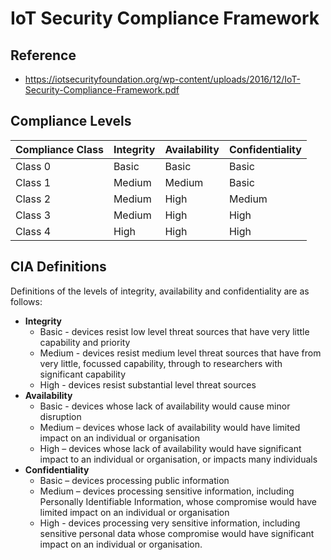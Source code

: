 # IoT Security Compliance Framework

## Reference

* https://iotsecurityfoundation.org/wp-content/uploads/2016/12/IoT-Security-Compliance-Framework.pdf

## Compliance Levels
| Compliance Class  | Integrity | Availability  | Confidentiality|
|-------------------|-----------|---------------|----------------|
| Class 0           | Basic     |   Basic       |   Basic        |
| Class 1           | Medium    |   Medium      |   Basic        |
| Class 2           | Medium    |   High        |   Medium       |
| Class 3           | Medium    |   High        |   High         |
| Class 4           | High      |   High        |   High         |

## CIA Definitions
Definitions of the levels of integrity, availability and confidentiality are as follows:
* **Integrity**
    - Basic - devices resist low level threat sources that have very little capability and priority
    - Medium - devices resist medium level threat sources that have from very little, focussed capability, through to researchers with significant capability
    - High - devices resist substantial level threat sources
* **Availability**
    - Basic - devices whose lack of availability would cause minor disruption
    - Medium – devices whose lack of availability would have limited impact on an individual or organisation
    - High – devices whose lack of availability would have significant impact to an individual or organisation, or impacts many individuals
* **Confidentiality**
    - Basic – devices processing public information
    - Medium – devices processing sensitive information, including Personally Identifiable Information, whose compromise would have limited impact on an individual or organisation
    - High - devices processing very sensitive information, including sensitive personal data whose compromise would have significant impact on an individual or organisation.